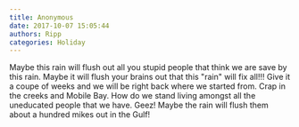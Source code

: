 ```yaml
---
title: Anonymous
date: 2017-10-07 15:05:44
authors: Ripp
categories: Holiday
---
```


 Maybe this rain will flush out all you stupid people that think we are save by this rain. Maybe it will flush your brains out that this "rain" will fix all!!! Give it a coupe of weeks and we will be right back where we started from. Crap in the creeks and Mobile Bay. How do we stand living amongst all the uneducated people that we have. Geez! Maybe the rain will flush them about a hundred mikes out in the Gulf!